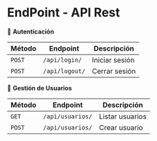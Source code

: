 # EndPoint - API Rest

📌 **Autenticación**

|Método|Endpoint|Descripción|
|---|---|---|
|`POST`|`/api/login/`|Iniciar sesión|
|`POST`|`/api/logout/`|Cerrar sesión|

📌 **Gestión de Usuarios**

|Método|Endpoint|Descripción|
|---|---|---|
|`GET`|`/api/usuarios/`|Listar usuarios|
|`POST`|`/api/usuarios/`|Crear usuario|
